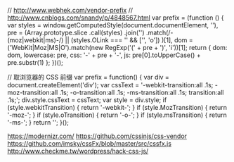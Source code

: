 // http://www.webhek.com/vendor-prefix
// http://www.cnblogs.com/snandy/p/4848567.html
var prefix = (function () {
  var styles = window.getComputedStyle(document.documentElement, ''),
    pre = (Array.prototype.slice
      .call(styles)
      .join('')
      .match(/-(moz|webkit|ms)-/) || (styles.OLink === '' && ['', 'o'])
    )[1],
    dom = ('WebKit|Moz|MS|O').match(new RegExp('(' + pre + ')', 'i'))[1];
  return {
    dom: dom,
    lowercase: pre,
    css: '-' + pre + '-',
    js: pre[0].toUpperCase() + pre.substr(1)
  };
})();


// 取浏览器的 CSS 前缀
var prefix = function() {
  var div = document.createElement('div');
  var cssText = '-webkit-transition:all .1s; -moz-transition:all .1s; -o-transition:all .1s; -ms-transition:all .1s; transition:all .1s;';
  div.style.cssText = cssText;
  var style = div.style;
  if (style.webkitTransition) {
    return '-webkit-';
  }
  if (style.MozTransition) {
    return '-moz-';
  }
  if (style.oTransition) {
    return '-o-';
  }
  if (style.msTransition) {
    return '-ms-';
  }
  return '';
}();


https://modernizr.com/
https://github.com/cssinjs/css-vendor
https://github.com/imsky/cssFx/blob/master/src/cssfx.js
http://www.checkme.tw/wordpress/hack-css-js/